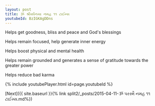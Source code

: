 ```yaml
---
layout: post
title: ૐ શ્રીવર્ધનયા નમહ ૧૧ ટાઈમ્સ
youtubeId: BzIGKAgDDns
---
```

 
 
Helps get goodness, bliss and peace and God's blessings
 
Helps remain focused, help generate inner energy 
 
Helps boost physical and mental health 
 
Helps remain grounded and generates a sense of gratitude towards the greater power 
 
Helps reduce bad karma
 
 
 
 


{% include youtubePlayer.html id=page.youtubeId %}
 
[Next]({{ site.baseurl }}{% link  split2/_posts/2015-04-11-ૐ પરસ્મૈ નમહ ૧૧ ટાઈમ્સ.md%})
 
